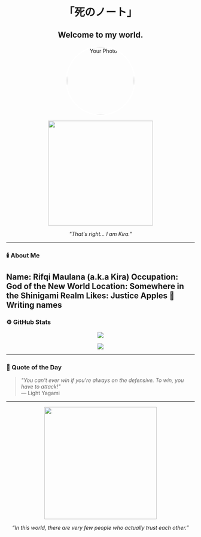 <h1 align="center">「死のノート」</h1>
<h2 align="center">Welcome to my world.</h2>

<p align="center">
  <img src="https://avatars.githubusercontent.com/u/000000?v=4" alt="Your Photo" width="180" style="border-radius:50%; border:3px solid #fff;" />
</p>

<p align="center">
  <img src="https://media.tenor.com/WVyZzs2JmhUAAAAd/death-note-light-yagami.gif" width="280" />
</p>

<p align="center"><i>"That's right... I am Kira."</i></p>

---

### 🕯️ About Me

Name: Rifqi Maulana (a.k.a Kira)
Occupation: God of the New World
Location: Somewhere in the Shinigami Realm
Likes: Justice
Apples 🍎
Writing names
---

### ⚙️ GitHub Stats

<p align="center">
  <img src="https://github-readme-stats.vercel.app/api?username=codebyikyy&show_icons=true&theme=dark&hide_border=true" />
</p>

<p align="center">
  <img src="https://github-readme-streak-stats.herokuapp.com?user=codebyikyy&theme=dark&hide_border=true" />
</p>

---

### 📖 Quote of the Day

> *"You can't ever win if you're always on the defensive. To win, you have to attack!"*  
> — Light Yagami

---

<p align="center">
  <img src="https://media.tenor.com/UTxS4pS01gQAAAAC/death-note-light.gif" width="300"/>
</p>

<p align="center"><i>“In this world, there are very few people who actually trust each other.”</p>
